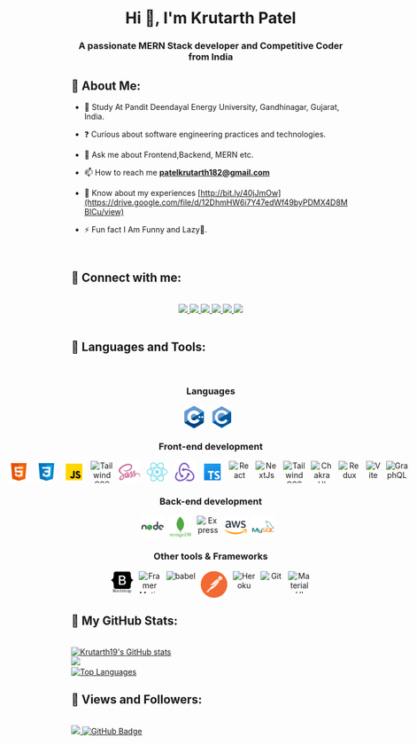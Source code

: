 <h1 align="center">Hi 👋, I'm Krutarth Patel</h1>
<h3 align="center">A passionate MERN Stack developer and Competitive Coder from India</h3>




<h2 align="left">🌟 About Me:</h2>

- 🏫 Study At Pandit Deendayal Energy University, Gandhinagar, Gujarat, India.
  
- ❓ Curious about software engineering practices and technologies.
  
- 💬 Ask me about Frontend,Backend, MERN etc.

- 📫 How to reach me **patelkrutarth182@gmail.com**

- 📄 Know about my experiences [http://bit.ly/40jJmOw](https://drive.google.com/file/d/12DhmHW6i7Y47edWf49byPDMX4D8MBlCu/view)

- ⚡ Fun fact I Am Funny and Lazy🙂.




<br>
<h2 align="left"> 🌟 Connect with me:</h2>
<br>
<div align="center">


<a href="https://www.leetcode.com/krutarth_45" target="_blank">
<img src="https://img.shields.io/badge/leetcode-%2324292e.svg?&style=for-the-badge&logo=leetcode&logoColor=white alt=github style="margin-bottom: 5px;" />
</a>

<a href="https://auth.geeksforgeeks.org/user/krutarth45" target="_blank">
<img src="https://img.shields.io/badge/geeksforgeeks-%2324292e.svg?&style=for-the-badge&logo=geeksforgeeks&logoColor=white alt=github style="margin-bottom: 5px;" />
</a>



<a href="https://www.threads.net/@krutarth_92" target="_blank">
<img src="https://img.shields.io/badge/threads-%2324292e.svg?&style=for-the-badge&logo=threads&logoColor=white alt=github style="margin-bottom: 5px;" />
</a>
<a href="https://linkedin.com/in/krutarth-patel-653065205" target="_blank">
<img src="https://img.shields.io/badge/linkedin-%231E77B5.svg?&style=for-the-badge&logo=linkedin&logoColor=white alt=linkedin style="margin-bottom: 5px;" />
</a>

<a href="https://www.instagram.com/Krutarth_92/" target="_blank">
<img src="https://img.shields.io/badge/instagram-%2324292e.svg?&style=for-the-badge&logo=instagram&logoColor=white alt=instagram style="margin-bottom: 5px;" />
</a>  
<a href="https://github.com/krutarth19" target="_blank">
<img src="https://img.shields.io/badge/github-%2324292e.svg?&style=for-the-badge&logo=github&logoColor=white alt=github style="margin-bottom: 5px;" />
</a>
</div>  


<br>


<h2 align="left">🌟 Languages and Tools:</h2>
<br>
<div align="center">
  <h3>Languages</h3>
   <div style="display: flex; justify-content: center;">
    <img src="https://raw.githubusercontent.com/devicons/devicon/master/icons/cplusplus/cplusplus-original.svg" alt="C++"  width="40" height="40"  style="margin-right: 10px;">
     <img src="https://raw.githubusercontent.com/devicons/devicon/master/icons/c/c-original.svg" alt="C"  width="40" height="40" alt="Bootstrap" style="margin-right: 10px; ">
    
  </div>

  <h3>Front-end development</h3>
  <div style="display: flex; justify-content: center;">
     <img src="https://github.com/vipulchaudhary16/vipulchaudhary16/blob/main/Images/Tools/icons8-html.svg" alt="HTML" style="margin-right: 10px; width: 40px; height: 40px;">
  <img src="https://github.com/vipulchaudhary16/vipulchaudhary16/blob/main/Images/Tools/icons8-css.svg" alt="CSS" style="margin-right: 10px; width: 40px; height: 40px;">
  <img src="https://github.com/vipulchaudhary16/vipulchaudhary16/blob/main/Images/Tools/icons8-javascript.svg" alt="JavaScript" style="margin-right: 10px; width: 40px; height: 40px;">
  <img src="https://www.vectorlogo.zone/logos/tailwindcss/tailwindcss-icon.svg" alt="TailwindCSS" style="margin-right: 10px; width: 40px; height: 40px;">
  <img src="https://raw.githubusercontent.com/devicons/devicon/master/icons/sass/sass-original.svg" alt="scss" style="margin-right: 10px; width: 40px; height: 40px;">
  <img src="https://github.com/vipulchaudhary16/vipulchaudhary16/blob/main/Images/Tools/icons8-react.svg" alt="ReactJS" style="margin-right: 10px; width: 40px; height: 40px;">
  <img src="https://github.com/vipulchaudhary16/vipulchaudhary16/blob/main/Images/Tools/icons8-redux.svg" alt="Redux" style="margin-right: 10px; width: 40px; height: 40px;">
  <img src="https://github.com/vipulchaudhary16/vipulchaudhary16/blob/main/Images/Tools/icons8-typescript.svg" alt="TypeScript" style="margin-right: 10px; width: 40px; height: 40px;">
  <img src="https://raw.githubusercontent.com/danielcranney/readme-generator/main/public/icons/skills/react-colored.svg" style="margin-right: 10px; width: 40px; height: 40px;" alt="React"/>
  <img src="https://raw.githubusercontent.com/danielcranney/readme-generator/main/public/icons/skills/nextjs-colored-dark.svg" style="margin-right: 10px; width: 40px; height: 40px;" alt="NextJs" />
  <img src="https://raw.githubusercontent.com/danielcranney/readme-generator/main/public/icons/skills/tailwindcss-colored.svg" style="margin-right: 10px; width: 40px; height: 40px;" alt="TailwindCSS" />
  <img src="https://raw.githubusercontent.com/danielcranney/readme-generator/main/public/icons/skills/chakra-colored.svg" style="margin-right: 10px; width: 40px; height: 40px;" alt="Chakra UI" />
  <img src="https://raw.githubusercontent.com/danielcranney/readme-generator/main/public/icons/skills/redux-colored.svg" style="margin-right: 10px; width: 40px; height: 40px;" alt="Redux" />
  <img src="https://raw.githubusercontent.com/danielcranney/readme-generator/main/public/icons/skills/vite-colored.svg" style="margin-right: 10px; width: 40px; height: 40px;" alt="Vite" />
  <img src="https://raw.githubusercontent.com/danielcranney/readme-generator/main/public/icons/skills/graphql-colored.svg" style="margin-right: 10px; width: 40px; height: 40px;" alt="GraphQL" />
</p>
  </div>

  <h3>Back-end development</h3>
  <div style="display: flex; justify-content: center;">
   <img src="https://github.com/vipulchaudhary16/vipulchaudhary16/blob/main/Images/Tools/icons8-nodejs.svg" alt="Node.js" style="margin-right: 10px; width: 40px; height: 40px;">
<img src="https://github.com/vipulchaudhary16/vipulchaudhary16/blob/main/Images/Tools/MongoDB.png" alt="MongoDB" style="margin-right: 10px; width: 40px; height: 40px;">
<img src="https://raw.githubusercontent.com/danielcranney/readme-generator/main/public/icons/skills/express-colored-dark.svg" alt="Express" style="margin-right: 10px; width: 40px; height: 40px;">
<img src="https://github.com/vipulchaudhary16/vipulchaudhary16/blob/main/Images/Tools/icons8-amazon-web-services.svg" alt="AWS" style="margin-right: 10px; width: 40px; height: 40px;">
<img src="https://github.com/vipulchaudhary16/vipulchaudhary16/blob/main/Images/Tools/icons8-mysql.svg" alt="MySQL" style="margin-right: 10px; width: 40px; height: 40px;">

    
  </div>

  <h3>Other tools & Frameworks</h3>
  <div style="display: flex; justify-content: center;">
      <img src="https://raw.githubusercontent.com/devicons/devicon/master/icons/bootstrap/bootstrap-plain-wordmark.svg" width="40" height="40" alt="Bootstrap" style="margin-right: 10px;">
    <img src="https://www.vectorlogo.zone/logos/framer/framer-icon.svg" alt="Framer Motion" width="40" height="40" style="margin-right: 10px;">
    <img src="https://www.vectorlogo.zone/logos/babeljs/babeljs-icon.svg" alt="babel" style="margin-right: 10px;">
    <img src="https://github.com/vipulchaudhary16/vipulchaudhary16/blob/main/Images/Tools/icons8-postman-48.png" alt="Postman" style="margin-right: 10px;">
    <img src="https://raw.githubusercontent.com/danielcranney/readme-generator/main/public/icons/skills/heroku-colored.svg" width="40" height="40" alt="Heroku" style="margin-right: 10px;">
    <img src="https://raw.githubusercontent.com/danielcranney/readme-generator/main/public/icons/skills/git-colored.svg" width="40" height="40" alt="Git" style="margin-right: 10px;">
    <img src="https://raw.githubusercontent.com/danielcranney/readme-generator/main/public/icons/skills/materialui-colored.svg" width="40" height="40" alt="Material UI">
  </div> 
</div>

<h2 align="left"> 🌟 My GitHub Stats:</h2>
<br>
<a href="http://www.github.com/Krutarth19"><img src="https://github-readme-stats.vercel.app/api?username=Krutarth19&show_icons=true&hide=&count_private=true&title_color=6366f1&text_color=ffffff&icon_color=6366f1&bg_color=171717&hide_border=true&show_icons=true" alt="Krutarth19's GitHub stats" /></a>
<br/><a href="http://www.github.com/Krutarth19"><img src="https://github-readme-streak-stats.herokuapp.com/?user=Krutarth19&stroke=ffffff&background=171717&ring=6366f1&fire=6366f1&currStreakNum=ffffff&currStreakLabel=6366f1&sideNums=ffffff&sideLabels=ffffff&dates=ffffff&hide_border=true" /></a>
<br/>
<a href="https://github.com/Krutarth19" align="left"><img src="https://github-readme-stats.vercel.app/api/top-langs/?username=Krutarth19&langs_count=10&title_color=6366f1&text_color=ffffff&icon_color=6366f1&bg_color=171717&hide_border=true&locale=en&custom_title=Top%20%Languages" alt="Top Languages" /></a>

<h2 align="left"> 🌟 Views and Followers:</h2>
<br>
<a href="https://github.com/Meghna-DAS/github-profile-views-counter">
    <img src="https://komarev.com/ghpvc/?username=Krutarth19">
</a>
<a href="https://github.com/Krutarth19?tab=followers"><img src="https://img.shields.io/github/followers/Krutarth19?label=Followers&style=social" alt="GitHub Badge"></a>
  




